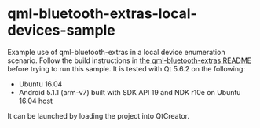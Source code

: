 qml-bluetooth-extras-local-devices-sample
=========================================

Example use of qml-bluetooth-extras in a local device enumeration scenario. Follow the build instructions in
[the qml-bluetooth-extras README](../../README.md) before trying to run this sample. It is tested with Qt 5.6.2 on the
following:

  - Ubuntu 16.04
  - Android 5.1.1 (arm-v7) built with SDK API 19 and NDK r10e on Ubuntu 16.04 host

It can be launched by loading the project into QtCreator.
